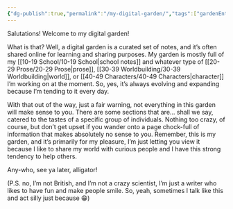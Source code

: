 ```yaml
---
{"dg-publish":true,"permalink":"/my-digital-garden/","tags":["gardenEntry"],"created":"2024-02-26","updated":"2024-03-26"}
---
```


Salutations! Welcome to my digital garden!

What is that? Well, a digital garden is a curated set of notes, and it’s often shared online for learning and sharing purposes. My garden is mostly full of my [[10-19 School/10-19 School\|school notes]] and whatever type of [[20-29 Prose/20-29 Prose\|prose]], [[30-39 Worldbuilding/30-39 Worldbuilding\|world]], or [[40-49 Characters/40-49 Characters\|character]] I’m working on at the moment. So, yes, it’s always evolving and expanding because I’m tending to it every day.

With that out of the way, just a fair warning, not everything in this garden will make sense to you. There are some sections that are… shall we say, catered to the tastes of a specific group of individuals. Nothing too crazy, of course, but don’t get upset if you wander onto a page chock-full of information that makes absolutely no sense to you. Remember, this is my garden, and it’s primarily for my pleasure, I’m just letting you view it because I like to share my world with curious people and I have this strong tendency to help others.

Any-who, see ya later, alligator!

(P.S. no, I’m not British, and I’m not a crazy scientist, I’m just a writer who likes to have fun and make people smile. So, yeah, sometimes I talk like this and act silly just because 😁)
